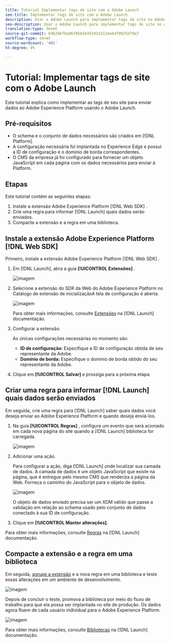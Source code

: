 ```yaml
---
title: Tutorial Implementar tags de site com o Adobe Launch
seo-title: Implementar tags de site com o Adobe Launch
description: Usar o Adobe Launch para implementar tags de site no Adobe Experience Platform
seo-description: Usar o Adobe Launch para implementar tags de site no Adobe Experience Platform
translation-type: tm+mt
source-git-commit: b96286f6a06f0583b45343a513ee64f0025d79a7
workflow-type: tm+mt
source-wordcount: '481'
ht-degree: 9%

---
```



# Tutorial: Implementar tags de site com o Adobe Launch

Este tutorial explica como implementar as tags de seu site para enviar dados ao Adobe Experience Platform usando o Adobe Launch.

## Pré-requisitos

* O schema e o conjunto de dados necessários são criados em [!DNL Platform].
* A configuração necessária foi implantada no Experience Edge e possui a ID de configuração e o domínio de borda correspondentes.
* O CMS da empresa já foi configurado para fornecer um objeto JavaScript em cada página com os dados necessários para enviar à Platform.

## Etapas

Este tutorial contém as seguintes etapas:

1. Instale a extensão Adobe Experience Platform [!DNL Web SDK] .
1. Crie uma regra para informar [!DNL Launch] quais dados serão enviados.
1. Compacte a extensão e a regra em uma biblioteca.

## Instale a extensão Adobe Experience Platform [!DNL Web SDK]

Primeiro, instale a extensão Adobe Experience Platform [!DNL Web SDK] .

1. Em [!DNL Launch], abra a guia **[!UICONTROL Extensões]** .

   ![imagem](assets/launch-overview.png)

1. Selecione a extensão do SDK da Web do Adobe Experience Platform no Catálogo de extensão de inicializaçãoA tela de configuração é aberta.

   ![imagem](assets/launch-extension-install.png)

   Para obter mais informações, consulte [Extensões](https://docs.adobe.com/content/help/en/launch/using/reference/manage-resources/extensions/overview.html) na [!DNL Launch] documentação.

1. Configurar a extensão.

   As únicas configurações necessárias no momento são:

   * **ID de configuração:** Especifique a ID de configuração obtida de seu representante da Adobe.
   * **Domínio de borda:** Especifique o domínio de borda obtido do seu representante da Adobe.

1. Clique em **[!UICONTROL Salvar]** e prossiga para a próxima etapa.

## Criar uma regra para informar [!DNL Launch] quais dados serão enviados

Em seguida, crie uma regra para [!DNL Launch] saber quais dados você deseja enviar ao Adobe Experience Platform e quando deseja enviá-los.

1. Na guia **[!UICONTROL Regras]** , configure um evento que será acionado em cada nova página do site quando a [!DNL Launch] biblioteca for carregada.

   ![imagem](assets/launch-make-a-rule.png)

1. Adicionar uma ação.

   Para configurar a ação, diga [!DNL Launch] onde localizar sua camada de dados. A camada de dados é um objeto JavaScript que existe na página, que é entregue pelo mesmo CMS que renderiza a página da Web. Forneça o caminho do JavaScript para o objeto de dados.

   ![imagem](assets/launch-add-aep-action.png)

   O objeto de dados enviado precisa ser um XDM válido que passe a validação em relação ao schema usado pelo conjunto de dados conectado à sua ID de configuração.

1. Clique em **[!UICONTROL Manter alterações]**.

Para obter mais informações, consulte [Regras](https://docs.adobe.com/content/help/pt-BR/launch/using/reference/manage-resources/rules.html) na [!DNL Launch] documentação.

## Compacte a extensão e a regra em uma biblioteca

Em seguida, [agrupe a extensão](https://docs.adobe.com/content/help/pt-BR/launch/using/reference/publish/overview.html) e a nova regra em uma biblioteca e teste essas alterações em um ambiente de desenvolvimento.

![imagem](assets/launch-add-changes-to-library.png)

Depois de concluir o teste, promova a biblioteca por meio do fluxo de trabalho para que ela possa ser implantada no site de produção. Os dados agora fluem de cada usuário individual para o Adobe Experience Platform.

![imagem](assets/launch-promote-library.png)

Para obter mais informações, consulte [Bibliotecas](https://docs.adobe.com/content/help/pt-BR/launch/using/reference/publish/libraries.html) na [!DNL Launch] documentação.